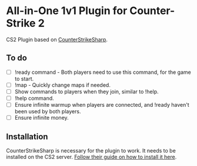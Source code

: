 # All-in-One 1v1 Plugin for Counter-Strike 2

CS2 Plugin based on [CounterStrikeSharp](https://docs.cssharp.dev/).

## To do

- [ ] !ready command - Both players need to use this command, for the game to start.
- [ ] !map - Quickly change maps if needed.
- [ ] Show commands to players when they join, similar to !help.
- [ ] !help command.
- [ ] Ensure infinite warmup when players are connected, and !ready haven't been used by both players.
- [ ] Ensure infinite money.

## Installation

CounterStrikeSharp is necessary for the plugin to work. It needs to be installed on the CS2 server. [Follow their guide on how to install it here](https://docs.cssharp.dev/docs/guides/getting-started.html).
